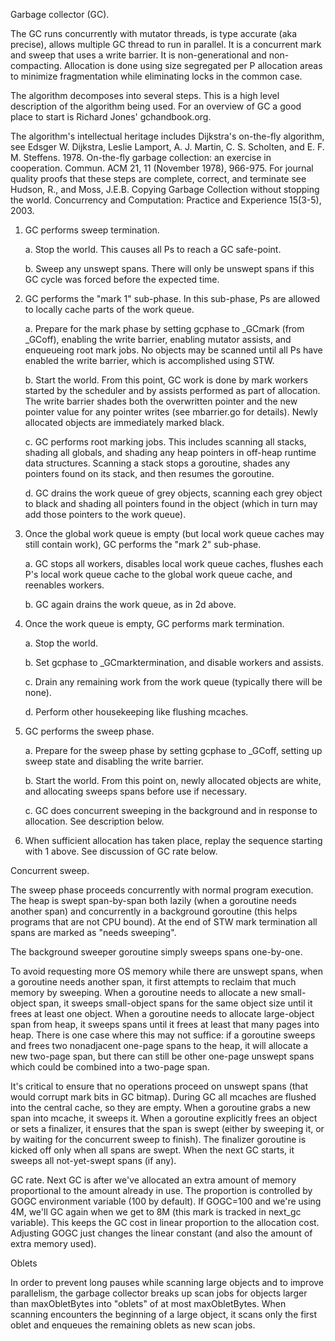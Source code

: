 Garbage collector (GC).

The GC runs concurrently with mutator threads, is type accurate (aka precise), allows multiple
GC thread to run in parallel. It is a concurrent mark and sweep that uses a write barrier. It is
non-generational and non-compacting. Allocation is done using size segregated per P allocation
areas to minimize fragmentation while eliminating locks in the common case.

The algorithm decomposes into several steps.
This is a high level description of the algorithm being used. For an overview of GC a good
place to start is Richard Jones' gchandbook.org.

The algorithm's intellectual heritage includes Dijkstra's on-the-fly algorithm, see
Edsger W. Dijkstra, Leslie Lamport, A. J. Martin, C. S. Scholten, and E. F. M. Steffens. 1978.
On-the-fly garbage collection: an exercise in cooperation. Commun. ACM 21, 11 (November 1978),
966-975.
For journal quality proofs that these steps are complete, correct, and terminate see
Hudson, R., and Moss, J.E.B. Copying Garbage Collection without stopping the world.
Concurrency and Computation: Practice and Experience 15(3-5), 2003.

1. GC performs sweep termination.

   a. Stop the world. This causes all Ps to reach a GC safe-point.

   b. Sweep any unswept spans. There will only be unswept spans if
   this GC cycle was forced before the expected time.

2. GC performs the "mark 1" sub-phase. In this sub-phase, Ps are
allowed to locally cache parts of the work queue.

   a. Prepare for the mark phase by setting gcphase to _GCmark
   (from _GCoff), enabling the write barrier, enabling mutator
   assists, and enqueueing root mark jobs. No objects may be
   scanned until all Ps have enabled the write barrier, which is
   accomplished using STW.

   b. Start the world. From this point, GC work is done by mark
   workers started by the scheduler and by assists performed as
   part of allocation. The write barrier shades both the
   overwritten pointer and the new pointer value for any pointer
   writes (see mbarrier.go for details). Newly allocated objects
   are immediately marked black.

   c. GC performs root marking jobs. This includes scanning all
   stacks, shading all globals, and shading any heap pointers in
   off-heap runtime data structures. Scanning a stack stops a
   goroutine, shades any pointers found on its stack, and then
   resumes the goroutine.

   d. GC drains the work queue of grey objects, scanning each grey
   object to black and shading all pointers found in the object
   (which in turn may add those pointers to the work queue).

3. Once the global work queue is empty (but local work queue caches
may still contain work), GC performs the "mark 2" sub-phase.

   a. GC stops all workers, disables local work queue caches,
   flushes each P's local work queue cache to the global work queue
   cache, and reenables workers.

   b. GC again drains the work queue, as in 2d above.

4. Once the work queue is empty, GC performs mark termination.

   a. Stop the world.

   b. Set gcphase to _GCmarktermination, and disable workers and
   assists.

   c. Drain any remaining work from the work queue (typically there
   will be none).

   d. Perform other housekeeping like flushing mcaches.

5. GC performs the sweep phase.

   a. Prepare for the sweep phase by setting gcphase to _GCoff,
   setting up sweep state and disabling the write barrier.

   b. Start the world. From this point on, newly allocated objects
   are white, and allocating sweeps spans before use if necessary.

   c. GC does concurrent sweeping in the background and in response
   to allocation. See description below.

6. When sufficient allocation has taken place, replay the sequence
starting with 1 above. See discussion of GC rate below.

Concurrent sweep.

The sweep phase proceeds concurrently with normal program execution.
The heap is swept span-by-span both lazily (when a goroutine needs another span)
and concurrently in a background goroutine (this helps programs that are not CPU bound).
At the end of STW mark termination all spans are marked as "needs sweeping".

The background sweeper goroutine simply sweeps spans one-by-one.

To avoid requesting more OS memory while there are unswept spans, when a
goroutine needs another span, it first attempts to reclaim that much memory
by sweeping. When a goroutine needs to allocate a new small-object span, it
sweeps small-object spans for the same object size until it frees at least
one object. When a goroutine needs to allocate large-object span from heap,
it sweeps spans until it frees at least that many pages into heap. There is
one case where this may not suffice: if a goroutine sweeps and frees two
nonadjacent one-page spans to the heap, it will allocate a new two-page
span, but there can still be other one-page unswept spans which could be
combined into a two-page span.

It's critical to ensure that no operations proceed on unswept spans (that would corrupt
mark bits in GC bitmap). During GC all mcaches are flushed into the central cache,
so they are empty. When a goroutine grabs a new span into mcache, it sweeps it.
When a goroutine explicitly frees an object or sets a finalizer, it ensures that
the span is swept (either by sweeping it, or by waiting for the concurrent sweep to finish).
The finalizer goroutine is kicked off only when all spans are swept.
When the next GC starts, it sweeps all not-yet-swept spans (if any).

GC rate.
Next GC is after we've allocated an extra amount of memory proportional to
the amount already in use. The proportion is controlled by GOGC environment variable
(100 by default). If GOGC=100 and we're using 4M, we'll GC again when we get to 8M
(this mark is tracked in next_gc variable). This keeps the GC cost in linear
proportion to the allocation cost. Adjusting GOGC just changes the linear constant
(and also the amount of extra memory used).

Oblets

In order to prevent long pauses while scanning large objects and to
improve parallelism, the garbage collector breaks up scan jobs for
objects larger than maxObletBytes into "oblets" of at most
maxObletBytes. When scanning encounters the beginning of a large
object, it scans only the first oblet and enqueues the remaining
oblets as new scan jobs.
